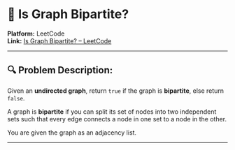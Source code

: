 # 🎨 Is Graph Bipartite?

**Platform:** LeetCode  
**Link:** [Is Graph Bipartite? – LeetCode](https://leetcode.com/problems/is-graph-bipartite/)

---

## 🔍 Problem Description:

Given an **undirected graph**, return `true` if the graph is **bipartite**, else return `false`.

A graph is **bipartite** if you can split its set of nodes into two independent sets such that every edge connects a node in one set to a node in the other.

You are given the graph as an adjacency list.

---


